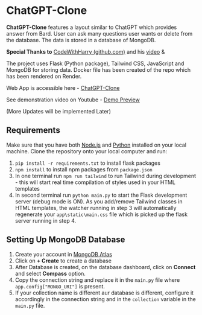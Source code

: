 # ChatGPT-Clone

**ChatGPT-Clone** features a layout similar to ChatGPT which provides answer from Bard. User can ask many questions user wants or delete from the database. The data is stored in a database of MongoDB.

**Special Thanks to** [CodeWithHarry (github.com)](https://github.com/CodeWithHarry) and his [video](https://www.youtube.com/watch?v=OAr6AIvH9VY) &

The project uses Flask (Python package), Tailwind CSS, JavaScript and MongoDB for storing data. Docker file has been created of the repo which has been rendered on Render.

Web App is accessible here - [ChatGPT-Clone](https://chatgpt-clone-8vc8.onrender.com//)

See demonstration video on Youtube - [Demo Preview](https://youtu.be/ki2X6bPT75w)

(More Updates will be implemented Later)

## Requirements

Make sure that you have both [Node.js](https://nodejs.org/) and [Python](https://www.python.org/) installed on your local machine.
Clone the repository onto your local computer and run:

1. `pip install -r requirements.txt` to install flask packages
2. `npm install` to install npm packages from `package.json`
3. In one terminal run `npm run tailwind` to run Tailwind during development - this will start real time compilation of styles used in your HTML templates
4. In second terminal run `python main.py` to start the Flask development server (debug mode is ON). As you add/remove Tailwind classes in HTML templates, the watcher running in step 3 will automatically regenerate your `app\static\main.css` file which is picked up the flask server running in step 4.

## Setting Up MongoDB Database

1. Create your account in [MongoDB Atlas](https://www.mongodb.com/atlas/database)
2. Click on **+ Create** to create a database
3. After Database is created, on the database dashboard, click on **Connect** and select **Compass** option.
4. Copy the connection string and replace it in the `main.py` file where `app.config["MONGO_URI"]` is present.
5. If your collection name is different aur database is different, configure it accordingly in the connection string and in the `collection` variable in the `main.py` file.
